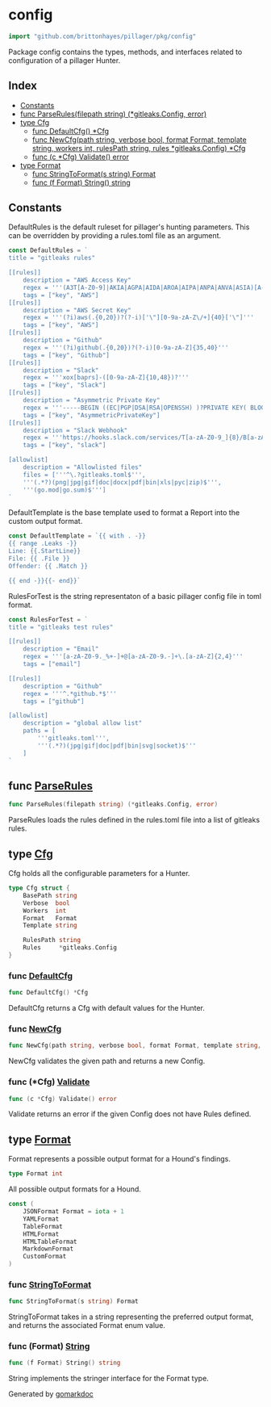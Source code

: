 <!-- Code generated by gomarkdoc. DO NOT EDIT -->

# config

```go
import "github.com/brittonhayes/pillager/pkg/config"
```

Package config contains the types\, methods\, and interfaces related to configuration of a pillager Hunter\.

## Index

- [Constants](<#constants>)
- [func ParseRules(filepath string) (*gitleaks.Config, error)](<#func-parserules>)
- [type Cfg](<#type-cfg>)
  - [func DefaultCfg() *Cfg](<#func-defaultcfg>)
  - [func NewCfg(path string, verbose bool, format Format, template string, workers int, rulesPath string, rules *gitleaks.Config) *Cfg](<#func-newcfg>)
  - [func (c *Cfg) Validate() error](<#func-cfg-validate>)
- [type Format](<#type-format>)
  - [func StringToFormat(s string) Format](<#func-stringtoformat>)
  - [func (f Format) String() string](<#func-format-string>)


## Constants

DefaultRules is the default ruleset for pillager's hunting parameters\. This can be overridden by providing a rules\.toml file as an argument\.

```go
const DefaultRules = `
title = "gitleaks rules"

[[rules]]
	description = "AWS Access Key"
	regex = '''(A3T[A-Z0-9]|AKIA|AGPA|AIDA|AROA|AIPA|ANPA|ANVA|ASIA)[A-Z0-9]{16}'''
	tags = ["key", "AWS"]
[[rules]]
	description = "AWS Secret Key"
	regex = '''(?i)aws(.{0,20})?(?-i)['\"][0-9a-zA-Z\/+]{40}['\"]'''
	tags = ["key", "AWS"]
[[rules]]
	description = "Github"
	regex = '''(?i)github(.{0,20})?(?-i)[0-9a-zA-Z]{35,40}'''
	tags = ["key", "Github"]
[[rules]]
	description = "Slack"
	regex = '''xox[baprs]-([0-9a-zA-Z]{10,48})?'''
	tags = ["key", "Slack"]
[[rules]]
	description = "Asymmetric Private Key"
	regex = '''-----BEGIN ((EC|PGP|DSA|RSA|OPENSSH) )?PRIVATE KEY( BLOCK)?-----'''
	tags = ["key", "AsymmetricPrivateKey"]
[[rules]]
	description = "Slack Webhook"
	regex = '''https://hooks.slack.com/services/T[a-zA-Z0-9_]{8}/B[a-zA-Z0-9_]{8}/[a-zA-Z0-9_]{24}'''
	tags = ["key", "slack"]

[allowlist]
	description = "Allowlisted files"
	files = ['''^\.?gitleaks.toml$''',
	'''(.*?)(png|jpg|gif|doc|docx|pdf|bin|xls|pyc|zip)$''',
	'''(go.mod|go.sum)$''']
`
```

DefaultTemplate is the base template used to format a Report into the custom output format\.

```go
const DefaultTemplate = `{{ with . -}}
{{ range .Leaks -}}
Line: {{.StartLine}}
File: {{ .File }}
Offender: {{ .Match }}

{{ end -}}{{- end}}`
```

RulesForTest is the string representaton of a basic pillager config file in toml format\.

```go
const RulesForTest = `
title = "gitleaks test rules"

[[rules]]
	description = "Email"
	regex = '''[a-zA-Z0-9._%+-]+@[a-zA-Z0-9.-]+\.[a-zA-Z]{2,4}'''
	tags = ["email"]

[[rules]]
	description = "Github"
	regex = '''^.*github.*$'''
	tags = ["github"]

[allowlist]
	description = "global allow list"
	paths = [
		'''gitleaks.toml''',
		'''(.*?)(jpg|gif|doc|pdf|bin|svg|socket)$'''
	]
`
```

## func [ParseRules](<https://github.com/brittonhayes/pillager/blob/main/pkg/config/config.go#L67>)

```go
func ParseRules(filepath string) (*gitleaks.Config, error)
```

ParseRules loads the rules defined in the rules\.toml file into a list of gitleaks rules\.

## type [Cfg](<https://github.com/brittonhayes/pillager/blob/main/pkg/config/config.go#L13-L22>)

Cfg holds all the configurable parameters for a Hunter\.

```go
type Cfg struct {
    BasePath string
    Verbose  bool
    Workers  int
    Format   Format
    Template string

    RulesPath string
    Rules     *gitleaks.Config
}
```

### func [DefaultCfg](<https://github.com/brittonhayes/pillager/blob/main/pkg/config/config.go#L46>)

```go
func DefaultCfg() *Cfg
```

DefaultCfg returns a Cfg with default values for the Hunter\.

### func [NewCfg](<https://github.com/brittonhayes/pillager/blob/main/pkg/config/config.go#L25>)

```go
func NewCfg(path string, verbose bool, format Format, template string, workers int, rulesPath string, rules *gitleaks.Config) *Cfg
```

NewCfg validates the given path and returns a new Config\.

### func \(\*Cfg\) [Validate](<https://github.com/brittonhayes/pillager/blob/main/pkg/config/config.go#L51>)

```go
func (c *Cfg) Validate() error
```

Validate returns an error if the given Config does not have Rules defined\.

## type [Format](<https://github.com/brittonhayes/pillager/blob/main/pkg/config/format.go#L6>)

Format represents a possible output format for a Hound's findings\.

```go
type Format int
```

All possible output formats for a Hound\.

```go
const (
    JSONFormat Format = iota + 1
    YAMLFormat
    TableFormat
    HTMLFormat
    HTMLTableFormat
    MarkdownFormat
    CustomFormat
)
```

### func [StringToFormat](<https://github.com/brittonhayes/pillager/blob/main/pkg/config/format.go#L26>)

```go
func StringToFormat(s string) Format
```

StringToFormat takes in a string representing the preferred output format\, and returns the associated Format enum value\.

### func \(Format\) [String](<https://github.com/brittonhayes/pillager/blob/main/pkg/config/format.go#L20>)

```go
func (f Format) String() string
```

String implements the stringer interface for the Format type\.



Generated by [gomarkdoc](<https://github.com/princjef/gomarkdoc>)

